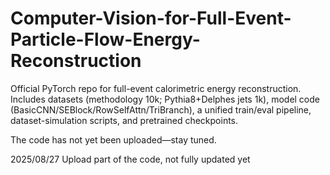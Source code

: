 # Computer-Vision-for-Full-Event-Particle-Flow-Energy-Reconstruction
Official PyTorch repo for full-event calorimetric energy reconstruction. Includes datasets (methodology 10k; Pythia8+Delphes jets 1k), model code (BasicCNN/SEBlock/RowSelfAttn/TriBranch), a unified train/eval pipeline, dataset-simulation scripts, and pretrained checkpoints.

The code has not yet been uploaded—stay tuned.

2025/08/27 Upload part of the code, not fully updated yet
